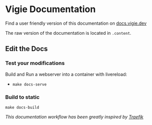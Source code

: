 # Vigie Documentation

Find a user friendly version of this documentation on [docs.vigie.dev](https://docs.vigie.dev)

The raw version of the documentation is located in `.content`.

## Edit the Docs

### Test your modifications

Build and Run a webserver into a container with livereload:

* `make docs-serve`

### Build to static 

`make docs-build`

*This documentation workflow has been greatly inspired by [Traefik](https://github.com/containous/traefik)*
